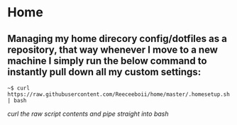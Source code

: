 # Home

## Managing my home direcory config/dotfiles as a repository, that way whenever I move to a new machine I simply run the below command to instantly pull down all my custom settings:


`~$ curl https://raw.githubusercontent.com/Reeceeboii/home/master/.homesetup.sh | bash `

*curl the raw script contents and pipe straight into bash*
